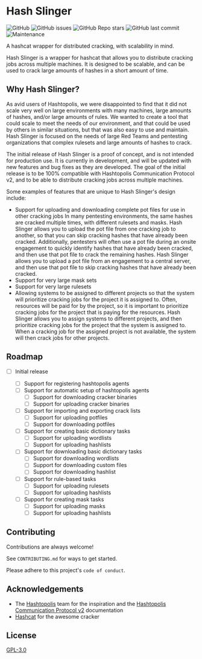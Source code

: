 # Hash Slinger

![GitHub](https://img.shields.io/github/license/unclesp1d3r/hash-slinger)
![GitHub issues](https://img.shields.io/github/issues/unclesp1d3r/hash-slinger)
![GitHub Repo stars](https://img.shields.io/github/stars/unclesp1d3r/hash-slinger?style=social)
![GitHub last commit](https://img.shields.io/github/last-commit/unclesp1d3r/hash-slinger)
![Maintenance](https://img.shields.io/maintenance/yes/2022)

A hashcat wrapper for distributed cracking, with scalability in mind.

Hash Slinger is a wrapper for hashcat that allows you to distribute cracking jobs across multiple machines. It is designed to be scalable, and can be used to crack large amounts of hashes in a short amount of time.

## Why Hash Slinger?

As avid users of Hashtopolis, we were disappointed to find that it did not scale very well on large environments with many machines, large amounts of hashes, and/or large amounts of rules. We wanted to create a tool that could scale to meet the needs of our environment, and that could be used by others in similar situations, but that was also easy to use and maintain. Hash Slinger is focused on the needs of large Red Teams and pentesting organizations that complex rulesets and large amounts of hashes to crack.

The initial release of Hash Slinger is a proof of concept, and is not intended for production use. It is currently in development, and will be updated with new features and bug fixes as they are developed. The goal of the initial release is to be 100% compatible with Hashtopolis Communication Protocol v2, and to be able to distribute cracking jobs across multiple machines.

Some examples of features that are unique to Hash Slinger's design include:

- Support for uploading and downloading complete pot files for use in other cracking jobs
  In many pentesting environments, the same hashes are cracked multiple times, with different rulesets and masks. Hash Slinger allows you to upload the pot file from one cracking job to another, so that you can skip cracking hashes that have already been cracked. Additionally, pentesters will often use a pot file during an onsite engagement to quickly identify hashes that have already been cracked, and then use that pot file to crack the remaining hashes. Hash Slinger allows you to upload a pot file from an engagement to a central server, and then use that pot file to skip cracking hashes that have already been cracked.
- Support for very large mask sets
- Support for very large rulesets
- Allowing systems to be assigned to different projects so that the system will prioritize cracking jobs for the project it is assigned to.
  Often, resources will be paid for by the project, so it is important to prioritize cracking jobs for the project that is paying for the resources. Hash Slinger allows you to assign systems to different projects, and then prioritize cracking jobs for the project that the system is assigned to. When a cracking job for the assigned project is not available, the system will then crack jobs for other projects.

## Roadmap

- [ ] Initial release

  - [ ] Support for registering hashtopolis agents
  - [ ] Support for automatic setup of hashtopolis agents
    - [ ] Support for downloading cracker binaries
    - [ ] Support for uploading cracker binaries
  - [ ] Support for importing and exporting crack lists
    - [ ] Support for uploading potfiles
    - [ ] Support for downloading potfiles
  - [ ] Support for creating basic dictionary tasks
    - [ ] Support for uploading wordlists
    - [ ] Support for uploading hashlists
  - [ ] Support for downloading basic dictionary tasks
    - [ ] Support for downloading wordlists
    - [ ] Support for downloading custom files
    - [ ] Support for downloading hashlist
  - [ ] Support for rule-based tasks
    - [ ] Support for uploading rulesets
    - [ ] Support for uploading hashlists
  - [ ] Support for creating mask tasks
    - [ ] Support for uploading masks
    - [ ] Support for uploading hashlists

## Contributing

Contributions are always welcome!

See `CONTRIBUTING.md` for ways to get started.

Please adhere to this project's `code of conduct`.

## Acknowledgements

- The [Hashtopolis](https://github.com/hashtopolis/server) team for the inspiration and the [Hashtopolis Communication Protocol v2](https://github.com/hashtopolis/server/blob/master/doc/protocol.pdf) documentation
- [Hashcat](https://github.com/hashcat/hashcat) for the awesome cracker

## License

[GPL-3.0](https://choosealicense.com/licenses/gpl-3.0/)
